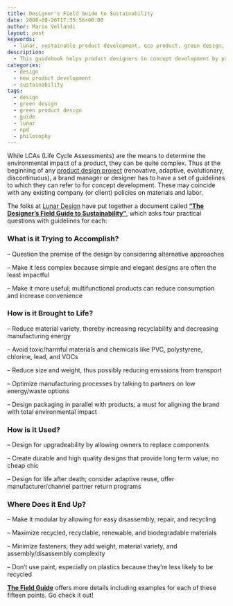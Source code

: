 ```yaml
---
title: Designer's Field Guide to Sustainability
date: 2008-08-26T17:35:56+00:00
author: Mario Vellandi
layout: post
keywords:
  - lunar, sustainable product development, eco product, green design, sustainable product design, sustainability, guidelines
description:
  - This guidebook helps product designers in concept development by providing four questions and fifteen points to consider in sustainable product design
categories:
  - design
  - new product development
  - sustainability
tags:
  - design
  - green design
  - green product design
  - guide
  - lunar
  - npd
  - philosophy
---
```

While LCAs (Life Cycle Assessments) are the means to determine the environmental impact of a product, they can be quite complex. Thus at the beginning of any [product design project](../new-product-design-strategy/ "new product design strategy") (renovative, adaptive, evolutionary, discontinuous), a brand manager or designer has to have a set of guidelines to which they can refer to for concept development. These may coincide with any existing company (or client) policies on materials and labor.

The folks at <a rel="nofollow" title="Lunar Product Design Studios" href="http://www.lunar.com">Lunar Design</a> have put together a document called **<a title="The Designer's Field Guide to Sustainability, by Lunar Design" rel="nofollow" href="http://2094787864708662092-a-1802744773732722657-s-sites.googlegroups.com/site/lunarelements/Home/The_Designer%27s_Field_Guide_to_Sustainability_v1.0.pdf?attredirects=0">&#8220;The Designer&#8217;s Field Guide to Sustainability&#8221;</a>**, which asks four practical questions with guidelines for each:

### What is it Trying to Accomplish?

&#8211; Question the premise of the design by considering alternative approaches

&#8211; Make it less complex because simple and elegant designs are often the least impactful

&#8211; Make it more useful; multifunctional products can reduce consumption and increase convenience

### How is it Brought to Life?

&#8211; Reduce material variety, thereby increasing recyclability and decreasing manufacturing energy

&#8211; Avoid toxic/harmful materials and chemicals like PVC, polystyrene, chlorine, lead, and VOCs

&#8211; Reduce size and weight, thus possibly reducing emissions from transport

&#8211; Optimize manufacturing processes by talking to partners on low energy/waste options

&#8211; Design packaging in parallel with products; a must for aligning the brand with total environmental impact

### How is it Used?

&#8211; Design for upgradeability by allowing owners to replace components

&#8211; Create durable and high quality designs that provide long term value; no cheap chic

&#8211; Design for life after death; consider adaptive reuse, offer manufacturer/channel partner return programs

### Where Does it End Up?

&#8211; Make it modular by allowing for easy disassembly, repair, and recycling

&#8211; Maximize recycled, recyclable, renewable, and biodegradable materials

&#8211; Minimize fasteners; they add weight, material variety, and assembly/disassembly complexity

&#8211; Don&#8217;t use paint, especially on plastics because they&#8217;re less likely to be recycled

**<a rel="nofollow" title="The Designer's Field Guide to Sustainability, by Lunar Design" href="http://2094787864708662092-a-1802744773732722657-s-sites.googlegroups.com/site/lunarelements/Home/The_Designer%27s_Field_Guide_to_Sustainability_v1.0.pdf?attredirects=0">The Field Guide</a>** offers more details including examples for each of these fifteen points. Go check it out!
